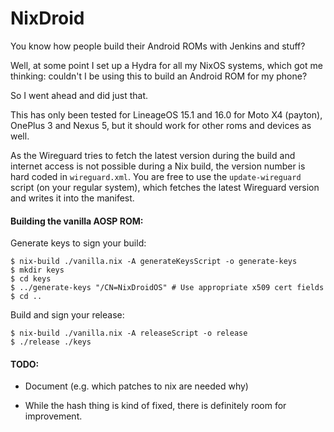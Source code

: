 # NixDroid

You know how people build their Android ROMs with Jenkins and stuff?

Well, at some point I set up a Hydra for all my NixOS systems, which got me thinking: couldn't I be using this to build an Android ROM for my phone?

So I went ahead and did just that.

This has only been tested for LineageOS 15.1 and 16.0 for Moto X4 (payton), OnePlus 3 and Nexus 5, but it should work for other roms and devices as well.

As the Wireguard tries to fetch the latest version during the build and internet access is not possible during a Nix build, the version number is hard coded in `wireguard.xml`.
You are free to use the `update-wireguard` script (on your regular system), which fetches the latest Wireguard version and writes it into the manifest.


#### Building the vanilla AOSP ROM:

Generate keys to sign your build:

```console
$ nix-build ./vanilla.nix -A generateKeysScript -o generate-keys
$ mkdir keys
$ cd keys
$ ../generate-keys "/CN=NixDroidOS" # Use appropriate x509 cert fields
$ cd ..
```

Build and sign your release:

```console
$ nix-build ./vanilla.nix -A releaseScript -o release
$ ./release ./keys
```

#### TODO:

* Document (e.g. which patches to nix are needed why)

* While the hash thing is kind of fixed, there is definitely room for improvement.
